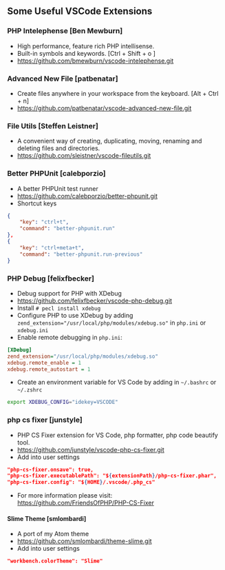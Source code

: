 ## Some Useful VSCode Extensions

### PHP Intelephense [Ben Mewburn]

- High performance, feature rich PHP intellisense.
- Built-in symbols and keywords. [Ctrl + Shift + o ]
- https://github.com/bmewburn/vscode-intelephense.git

### Advanced New File [patbenatar]

- Create files anywhere in your workspace from the keyboard. [Alt + Ctrl + n]
- https://github.com/patbenatar/vscode-advanced-new-file.git

### File Utils [Steffen Leistner]

- A convenient way of creating, duplicating, moving, renaming and deleting files and directories.
- https://github.com/sleistner/vscode-fileutils.git

### Better PHPUnit [calebporzio]

- A better PHPUnit test runner
- https://github.com/calebporzio/better-phpunit.git
- Shortcut keys
```JSON
{
    "key": "ctrl+t",
    "command": "better-phpunit.run"
},
{
    "key": "ctrl+meta+t",
    "command": "better-phpunit.run-previous"
}
```

### PHP Debug [felixfbecker]

- Debug support for PHP with XDebug
- https://github.com/felixfbecker/vscode-php-debug.git
- Install `# pecl install xdebug`
- Configure PHP to use XDebug by adding `zend_extension="/usr/local/php/modules/xdebug.so"` in `php.ini` or `xdebug.ini`
- Enable remote debugging in `php.ini`:

```INI
[XDebug]
zend_extension="/usr/local/php/modules/xdebug.so"
xdebug.remote_enable = 1
xdebug.remote_autostart = 1
```

- Create an environment variable for VS Code by adding in `~/.bashrc` or `~/.zshrc`

```sh
export XDEBUG_CONFIG="idekey=VSCODE"
```

### php cs fixer [junstyle]

- PHP CS Fixer extension for VS Code, php formatter, php code beautify tool.
- https://github.com/junstyle/vscode-php-cs-fixer.git
- Add into user settings

```JSON
"php-cs-fixer.onsave": true,
"php-cs-fixer.executablePath": "${extensionPath}/php-cs-fixer.phar",
"php-cs-fixer.config": "${HOME}/.vscode/.php_cs"
```

- For more information please visit: https://github.com/FriendsOfPHP/PHP-CS-Fixer

#### Slime Theme [smlombardi]

- A port of my Atom theme
- https://github.com/smlombardi/theme-slime.git
- Add into user settings

```JSON
"workbench.colorTheme": "Slime"
```

